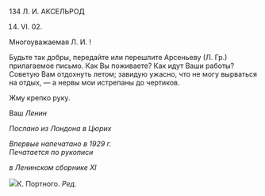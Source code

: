 134 Л. И. АКСЕЛЬРОД

14. VI. 02.

Многоуважаемая Л. И. !

Будьте так добры, передайте или перешлите Арсеньеву (Л. Гр.) прилагаемое письмо. Как Вы поживаете? Как идут Ваши работы? Советую Вам отдохнуть летом; завидую ужасно, что не могу вырваться на отдых, — а нервы мои истрепаны до чертиков.

Жму крепко руку.

Ваш _Ленин_

_Послано из Лондона в Цюрих_

_Впервые напечатано в 1929 г.                                                             Печатается по рукописи_

_в Ленинском сборнике_ _XI_

![](file:///C:/Users/bot32/AppData/Local/Temp/msohtmlclip1/01/clip_image001.png)К. Портного. _Ред._